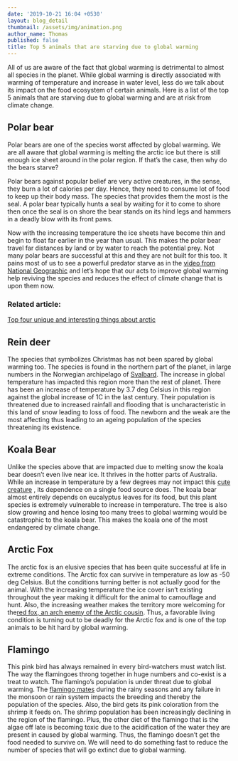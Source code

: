 ```yaml
---
date: '2019-10-21 16:04 +0530'
layout: blog_detail
thumbnail: /assets/img/animation.png
author_name: Thomas
published: false
title: Top 5 animals that are starving due to global warming
---
```


All of us are aware of the fact that global warming is detrimental to almost all species in the planet. While global warming is directly associated with warming of temperature and increase in water level, less do we talk about its impact on the food ecosystem of certain animals. Here is a list of the top 5 animals that are starving due to global warming and are at risk from climate change.

## Polar bear
Polar bears are one of the species worst affected by global warming. We are all aware that global warming is melting the arctic ice but there is still enough ice sheet around in the polar region. If that’s the case, then why do the bears starve?

 Polar bears against popular belief are very active creatures, in the sense, they burn a lot of calories per day. Hence, they need to consume lot of food to keep up their body mass. The species that provides them the most is the seal. A polar bear typically hunts a seal by waiting for it to come to shore then once the seal is on shore the bear stands on its hind legs and hammers in a deadly blow with its front paws.
 
 Now with the increasing temperature the ice sheets have become thin and begin to float far earlier in the year than usual. This makes the polar bear travel far distances by land or by water to reach the potential prey. Not many polar bears are successful at this and they are not built for this too. It pains most of us to see a powerful predator starve as in the [video from National Geographic](https://www.youtube.com/watch?v=_JhaVNJb3ag) and let’s hope that our acts to improve global warming help reviving the species and reduces the effect of climate change that is upon them now.
 
### Related article:
[Top four unique and interesting things about arctic](https://www.toknowisgood.com/2019/09/17/top-4-unique-and-interesting-things-about-the-arctic.html)

## Rein deer

The species that symbolizes Christmas has not been spared by global warming too. The species is found in the northern part of the planet, in large numbers in the Norwegian archipelago of [Svalbard](https://en.wikipedia.org/wiki/Svalbard). The increase in global temperature has impacted this region more than the rest of planet. There has been an increase of temperature by 3.7 deg Celsius in this region against the global increase of 1C in the last century. Their population is threatened due to increased rainfall and flooding that is uncharacteristic in this land of snow leading to loss of food. The newborn and the weak are the most affecting thus leading to an ageing population of the species threatening its existence. 


## Koala Bear
Unlike the species above that are impacted due to melting snow the koala bear doesn’t even live near ice. It thrives in the hotter parts of Australia. While an increase in temperature by a few degrees may not impact this [cute creature](toknowisgood.com/2019/02/12/top-six-cutest-animals-in-the-world.html) , its dependence on a single food source does. The koala bear almost entirely depends on eucalyptus leaves for its food, but this plant species is extremely vulnerable to increase in temperature. The tree is also slow growing and hence losing too many trees to global warming would be catastrophic to the koala bear. This makes the koala one of the most endangered by climate change.

## Arctic Fox
The arctic fox is an elusive species that has been quite successful at life in extreme conditions. The Arctic fox can survive in temperature as low as -50 deg Celsius. But the conditions turning better is not actually good for the animal. With the increasing temperature the ice cover isn’t existing throughout the year making it difficult for the animal to camouflage and hunt. Also, the increasing weather makes the territory more welcoming for the[red fox, an arch enemy of the Arctic cousin](https://roaring.earth/fox-vs-fox/). Thus, a favorable living condition is turning out to be deadly for the Arctic fox and is one of the top animals to be hit hard by global warming.

## Flamingo
This pink bird has always remained in every bird-watchers must watch list. The way the flamingoes throng together in huge numbers and co-exist is a treat to watch. The flamingo’s population is under threat due to global warming. The [flamingo mates](https://www.allaboutflamingos.com/index.php/front/breeding_in_nature) during the rainy seasons and any failure in the monsoon or rain system impacts the breeding and thereby the population of the species. Also, the bird gets its pink coloration from the shrimp it feeds on. The shrimp population has been increasingly declining in the region of the flamingo. Plus, the other diet of the flamingo that is the algae off late is becoming toxic due to the acidification of the water they are present in caused by global warming. Thus, the flamingo doesn’t get the food needed to survive on. We will need to do something fast to reduce the number of species that will go extinct due to global warming.



